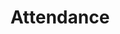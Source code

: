 ---
title: "Attendance"
metaTitle : "Attendance management system | Leave management system - myly"
keywords : "leave management system, attendance management system, attendance system, leave management, attendance management software, online attendance system, online attendance management system, attendance tracker, attendance monitoring system, leave management software, attendance punching machine"
description : "myly app enables teachers to easily manage essential everyday tasks like attendance and leave management online, with its user-friendly interface." 
typeOfPage: "metaData"
series: "metaData"
draft: false
---